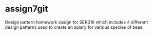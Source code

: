 # assign7git
Design pattern homework assign for SER316 
which includes 4 different design patterns
used to create an apiary for various
species of bees.